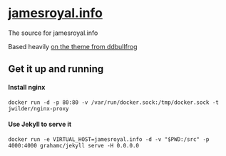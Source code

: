 # [jamesroyal.info](http://jamesroyal.info)

The source for jamesroyal.info

Based heavily [on the theme from ddbullfrog](https://github.com/ddbullfrog/iCard-Resume)

## Get it up and running

#### Install nginx
`docker run -d -p 80:80 -v /var/run/docker.sock:/tmp/docker.sock -t jwilder/nginx-proxy`

#### Use Jekyll to serve it
`docker run -e VIRTUAL_HOST=jamesroyal.info -d -v "$PWD:/src" -p 4000:4000 grahamc/jekyll serve -H 0.0.0.0`
